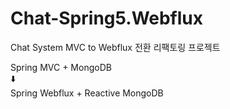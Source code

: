 # Chat-Spring5.Webflux

Chat System MVC to Webflux 전환 리팩토링 프로젝트

Spring MVC + MongoDB <br/>
        ⬇️ <br/>
Spring Webflux + Reactive MongoDB <br/>

